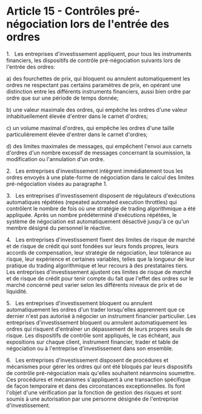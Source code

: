 # Article 15 - Contrôles pré-négociation lors de l'entrée des ordres


1.   Les entreprises d'investissement appliquent, pour tous les instruments financiers, les dispositifs de contrôle pré-négociation suivants lors de l'entrée des ordres:

a) des fourchettes de prix, qui bloquent ou annulent automatiquement les ordres ne respectant pas certains paramètres de prix, en opérant une distinction entre les différents instruments financiers, aussi bien ordre par ordre que sur une période de temps donnée;

b) une valeur maximale des ordres, qui empêche les ordres d'une valeur inhabituellement élevée d'entrer dans le carnet d'ordres;

c) un volume maximal d'ordres, qui empêche les ordres d'une taille particulièrement élevée d'entrer dans le carnet d'ordres;

d) des limites maximales de messages, qui empêchent l'envoi aux carnets d'ordres d'un nombre excessif de messages concernant la soumission, la modification ou l'annulation d'un ordre.

2.   Les entreprises d'investissement intègrent immédiatement tous les ordres envoyés à une plate-forme de négociation dans le calcul des limites pré-négociation visées au paragraphe 1.

3.   Les entreprises d'investissement disposent de régulateurs d'exécutions automatiques répétées (repeated automated execution throttles) qui contrôlent le nombre de fois où une stratégie de trading algorithmique a été appliquée. Après un nombre prédéterminé d'exécutions répétées, le système de négociation est automatiquement désactivé jusqu'à ce qu'un membre désigné du personnel le réactive.

4.   Les entreprises d'investissement fixent des limites de risque de marché et de risque de crédit qui sont fondées sur leurs fonds propres, leurs accords de compensation, leur stratégie de négociation, leur tolérance au risque, leur expérience et certaines variables, telles que la longueur de leur pratique du trading algorithmique et leur recours à des prestataires tiers. Les entreprises d'investissement ajustent ces limites de risque de marché et de risque de crédit pour tenir compte du fait que l'effet des ordres sur le marché concerné peut varier selon les différents niveaux de prix et de liquidité.

5.   Les entreprises d'investissement bloquent ou annulent automatiquement les ordres d'un trader lorsqu'elles apprennent que ce dernier n'est pas autorisé à négocier un instrument financier particulier. Les entreprises d'investissement bloquent ou annulent automatiquement les ordres qui risquent d'entraîner un dépassement de leurs propres seuils de risque. Les dispositifs de contrôle sont appliqués, le cas échéant, aux expositions sur chaque client, instrument financier, trader et table de négociation ou à l'entreprise d'investissement dans son ensemble.

6.   Les entreprises d'investissement disposent de procédures et mécanismes pour gérer les ordres qui ont été bloqués par leurs dispositifs de contrôle pré-négociation mais qu'elles souhaitent néanmoins soumettre. Ces procédures et mécanismes s'appliquent à une transaction spécifique de façon temporaire et dans des circonstances exceptionnelles. Ils font l'objet d'une vérification par la fonction de gestion des risques et sont soumis à une autorisation par une personne désignée de l'entreprise d'investissement.
